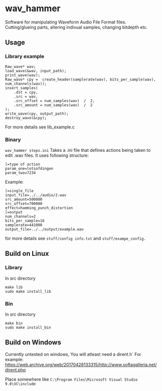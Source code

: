 
# wav_hammer
Software for manipulating Waveform Audio File Format files.  
Cutting/glueing parts, altering indivual samples, changing bitdepth etc.
## Usage
### Library example
```
Raw_wave* wav;
load_wave(&wav, input_path);
print_wave(wav);
Raw_wave* cpy =  create_header(samplerate(wav), bits_per_sample(wav), num_channels(wav));
insert_samples(
	.dst = cpy,
	.src = wav,
	.src_offset = num_samples(wav)  /  2,
	.src_amount = num_samples(wav)  /  2
);
write_wave(cpy, output_path);
destroy_wave(&cpy);

```
For more details see lib_example.c
### Binary
`wav_hammer steps.ini`
Takes a .ini file that defines actions being taken to edit .wav files. It uses following structure:
```
[=type of action
param_one=lotsofdingen
param_two=7234
```
Example:
```
[=single_file
input_file=../../audio/2.wav
src_amount=500000
src_offset=700000
effect=hamming_punch_distortion
[=output
num_channels=2
bits_per_sample=16
samplerate=441000
output_file=../../output/example.wav
```
for more details see `stuff/config info.txt` and `stuff/exampe_config.`
## Build on Linux
### Library
In src directory
```
make lib
sudo make install_lib
```
### Bin
In src directory
```
make bin
sudo make install_bin
```
## Build on Windows
Currently untested on windows,
You will atleast need a dirent.h`
For example:
https://web.archive.org/web/20170428133315/http://www.softagalleria.net/dirent.php

Place somewhere like
`C:\Program Files\Microsoft Visual Studio 9.0\VC\include`
